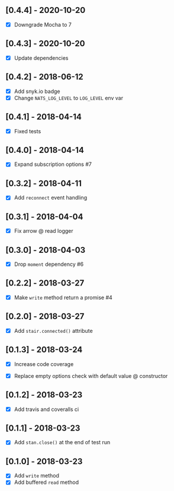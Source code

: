 [0.4.4] - 2020-10-20
--------------------
- [x] Downgrade Mocha to 7


[0.4.3] - 2020-10-20
--------------------
- [x] Update dependencies


[0.4.2] - 2018-06-12
--------------------
- [x] Add snyk.io badge
- [x] Change `NATS_LOG_LEVEL` to `LOG_LEVEL` env var

[0.4.1] - 2018-04-14
--------------------
- [x] Fixed tests


[0.4.0] - 2018-04-14
--------------------
- [x] Expand subscription options #7


[0.3.2] - 2018-04-11
--------------------
- [x] Add `reconnect` event handling


[0.3.1] - 2018-04-04
--------------------
- [x] Fix arrow @ read logger


[0.3.0] - 2018-04-03
--------------------
- [x] Drop `moment` dependency #6


[0.2.2] - 2018-03-27
--------------------
- [x] Make `write` method return a promise #4


[0.2.0] - 2018-03-27
--------------------
- [x] Add `stair.connected()` attribute


[0.1.3] - 2018-03-24
--------------------
- [x] Increase code coverage
- [x] Replace empty options check with default value @ constructor


[0.1.2] - 2018-03-23
--------------------
- [x] Add travis and coveralls ci


[0.1.1] - 2018-03-23
--------------------
- [x] Add `stan.close()` at the end of test run


[0.1.0] - 2018-03-23
--------------------
- [x] Add `write` method
- [x] Add buffered `read` method
